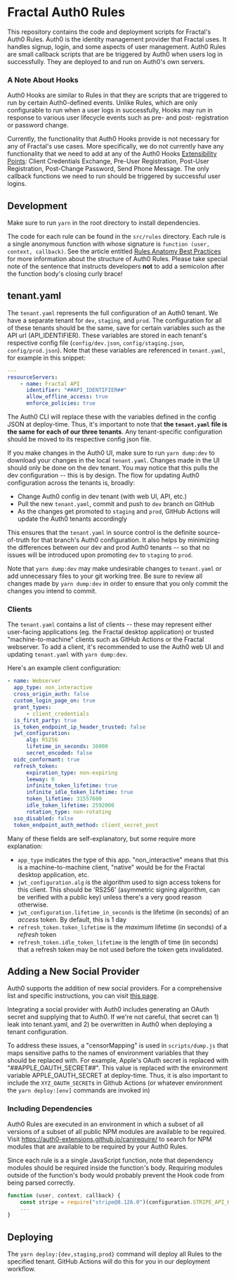 # Fractal Auth0 Rules

This repository contains the code and deployment scripts for Fractal's Auth0 Rules. Auth0 is the identity management provider that Fractal uses. It handles signup, login, and some aspects of user management. Auth0 Rules are small callback scripts that are be triggered by Auth0 when users log in successfully. They are deployed to and run on Auth0's own servers.

### A Note About Hooks

Auth0 Hooks are similar to Rules in that they are scripts that are triggered to run by certain Auth0-defined events. Unlike Rules, which are only configurable to run when a user logs in successfully, Hooks may run in response to various user lifecycle events such as pre- and post- registration or password change.

Currently, the functionality that Auth0 Hooks provide is not necessary for any of Fractal's use cases. More specifically, we do not currently have any functionality that we need to add at any of the Auth0 Hooks [Extensibility Points](https://auth0.com/docs/hooks/extensibility-points): Client Credentials Exchange, Pre-User Registration, Post-User Registration, Post-Change Password, Send Phone Message. The only callback functions we need to run should be triggered by successful user logins.

## Development

Make sure to run `yarn` in the root directory to install dependencies.

The code for each rule can be found in the `src/rules` directory. Each rule is a single anonymous function with whose signature is `function (user, context, callback)`. See the article entitled [Rules Anatomy Best Practices](https://auth0.com/docs/best-practices/rules-best-practices/rules-anatomy-best-practices) for more information about the structure of Auth0 Rules. Please take special note of the sentence that instructs developers **not** to add a semicolon after the function body's closing curly brace!

## tenant.yaml

The `tenant.yaml` represents the full configuration of an Auth0 tenant. We have a separate tenant for `dev`, `staging`, and `prod`. The configuration for all of these tenants should be the same, save for certain variables such as the API url (API_IDENTIFIER). These variables are stored in each tenant's respective config file (`config/dev.json`, `config/staging.json`, `config/prod.json`). Note that these variables are referenced in `tenant.yaml`, for example in this snippet:

```yaml
---
resourceServers:
    - name: Fractal API
      identifier: "##API_IDENTIFIER##"
      allow_offline_access: true
      enforce_policies: true
```

The Auth0 CLI will replace these with the variables defined in the config JSON at deploy-time. Thus, it's important to note that **the `tenant.yaml` file is the same for each of our three tenants**. Any tenant-specific configuration should be moved to its respective config json file.

If you make changes in the Auth0 UI, make sure to run `yarn dump:dev` to download your changes in the local `tenant.yaml`. Changes made in the UI should only be done on the dev tenant. You may notice that this pulls the dev configuration -- this is by design. The flow for updating Auth0 configuration across the tenants is, broadly:

-   Change Auth0 config in dev tenant (with web UI, API, etc.)
-   Pull the new `tenant.yaml`, commit and push to `dev` branch on GitHub
-   As the changes get promoted to `staging` and `prod`, GitHub Actions will update the Auth0 tenants accordingly

This ensures that the `tenant.yaml` in source control is the definite source-of-truth for that branch's Auth0 configuration. It also helps by minimizing the differences between our dev and prod Auth0 tenants -- so that no issues will be introduced upon promoting `dev` to `staging` to `prod`.

Note that `yarn dump:dev` may make undesirable changes to `tenant.yaml` or add unnecessary files to your git working tree. Be sure to review all changes made by `yarn dump:dev` in order to ensure that you only commit the changes you intend to commit.

### Clients

The `tenant.yaml` contains a list of clients -- these may represent either user-facing applications (eg. the Fractal desktop application) or trusted "machine-to-machine" clients such as GitHub Actions or the Fractal webserver. To add a client, it's recommended to use the Auth0 web UI and updating `tenant.yaml` with `yarn dump:dev`.

Here's an example client configuration:

```yaml
- name: Webserver
  app_type: non_interactive
  cross_origin_auth: false
  custom_login_page_on: true
  grant_types:
      - client_credentials
  is_first_party: true
  is_token_endpoint_ip_header_trusted: false
  jwt_configuration:
      alg: RS256
      lifetime_in_seconds: 36000
      secret_encoded: false
  oidc_conformant: true
  refresh_token:
      expiration_type: non-expiring
      leeway: 0
      infinite_token_lifetime: true
      infinite_idle_token_lifetime: true
      token_lifetime: 31557600
      idle_token_lifetime: 2592000
      rotation_type: non-rotating
  sso_disabled: false
  token_endpoint_auth_method: client_secret_post
```

Many of these fields are self-explanatory, but some require more explanation:

-   `app_type` indicates the type of this app. "non_interactive" means that this is a machine-to-machine client, "native" would be for the Fractal desktop application, etc.
-   `jwt_configuration.alg` is the algorithm used to sign access tokens for this client. This should be 'RS256' (asymmetric signing algorithm, can be verified with a public key) unless there's a very good reason otherwise.
-   `jwt_configuration.lifetime_in_seconds` is the lifetime (in seconds) of an _access_ token. By default, this is 1 day
-   `refresh_token.token_lifetime` is the _maximum_ lifetime (in seconds) of a _refresh_ token
-   `refresh_token.idle_token_lifetime` is the length of time (in seconds) that a refresh token may be not used before the token gets invalidated.

## Adding a New Social Provider

Auth0 supports the addition of new social providers. For a comprehensive list and specific instructions, you can visit [this page](https://auth0.com/docs/connections/identity-providers-social).

Integrating a social provider with Auth0 includes generating an OAuth secret and supplying that to Auth0. If we're not careful, that secret can 1) leak into tenant.yaml, and 2) be overwritten in Auth0 when deploying a tenant configuration.

To address these issues, a "censorMapping" is used in `scripts/dump.js` that maps sensitive paths to the names of environment variables that they should be replaced with. For example, Apple's OAuth secret is replaced with "##APPLE_OAUTH_SECRET##". This value is replaced with the environment variable APPLE_OAUTH_SECRET at deploy-time. Thus, it is also important to include the `XYZ_OAUTH_SECRET`s in Github Actions (or whatever environment the `yarn deploy:[env]` commands are invoked in)

### Including Dependencies

Auth0 Rules are executed in an environment in which a subset of all versions of a subset of all public NPM modules are available to be required. Visit https://auth0-extensions.github.io/canirequire/ to search for NPM modules that are available to be required by your Auth0 Rules.

Since each rule is a a single JavaScript function, note that dependency modules should be required inside the function's body. Requiring modules outside of the function's body would probably prevent the Hook code from being parsed correctly.

```javascript
function (user, context, callback) {
    const stripe = require("stripe@8.126.0")(configuration.STRIPE_API_KEY)
    ...
}
```

## Deploying

The `yarn deploy:{dev,staging,prod}` command will deploy all Rules to the specified tenant. GitHub Actions will do this for you in our deployment workflow.
